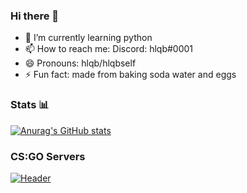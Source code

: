 ### Hi there 👋
- 🌱 I’m currently learning python
- 📫 How to reach me: Discord: hlqb#0001
- 😄 Pronouns: hlqb/hlqbself
- ⚡ Fun fact: made from baking soda water and eggs

### Stats 📊
[![Anurag's GitHub stats](https://github-readme-stats.vercel.app/api?username=ivoketa)](https://github.com/anuraghazra/github-readme-stats)

### CS:GO Servers
[![Header](https://user-images.githubusercontent.com/38434900/155959125-9f6781d6-5a8b-45eb-9b3c-407bb618cf6c.png "Header")](https://clarityeu.com/)

